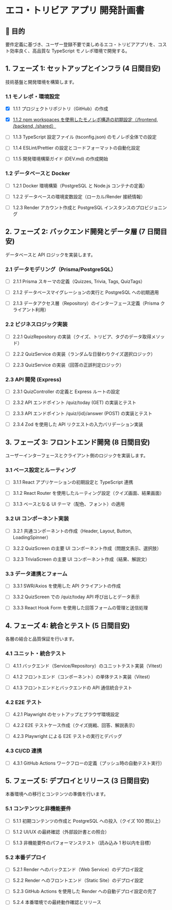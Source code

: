 # エコ・トリビア アプリ 開発計画書

## 🎯 目的

要件定義に基づき、ユーザー登録不要で楽しめるエコ・トリビアアプリを、コスト効率良く、高品質な TypeScript モノレポ環境で開発する。

## 1. フェーズ 1: セットアップとインフラ (4 日間目安)

技術基盤と開発環境を構築します。

### 1.1 モノレポ・環境設定

- [x] 1.1.1 プロジェクトリポジトリ（GitHub）の作成

- [x] [1.1.2 npm workspaces を使用したモノレポ構造の初期設定（/frontend, /backend, /shared）](https://github.com/yasushi-mo/eco-trivia/pull/4)

- [ ] 1.1.3 TypeScript 設定ファイル (tsconfig.json) のモノレポ全体での設定

- [ ] 1.1.4 ESLint/Prettier の設定とコードフォーマットの自動化設定

- [ ] 1.1.5 開発環境構築ガイド (DEV.md) の作成開始

### 1.2 データベースと Docker

- [ ] 1.2.1 Docker 環境構築（PostgreSQL と Node.js コンテナの定義）

- [ ] 1.2.2 データベースの環境変数設定（ローカル/Render 接続情報）

- [ ] 1.2.3 Render アカウント作成と PostgreSQL インスタンスのプロビジョニング

## 2. フェーズ 2: バックエンド開発とデータ層 (7 日間目安)

データベースと API ロジックを実装します。

### 2.1 データモデリング（Prisma/PostgreSQL）

- [ ] 2.1.1 Prisma スキーマの定義（Quizzes, Trivia, Tags, QuizTags）

- [ ] 2.1.2 データベースマイグレーションの実行と PostgreSQL への初期適用

- [ ] 2.1.3 データアクセス層（Repository）のインターフェース定義（Prisma クライアント利用）

### 2.2 ビジネスロジック実装

- [ ] 2.2.1 QuizRepository の実装（クイズ、トリビア、タグのデータ取得メソッド）

- [ ] 2.2.2 QuizService の実装（ランダムな日替わりクイズ選択ロジック）

- [ ] 2.2.3 QuizService の実装（回答の正誤判定ロジック）

### 2.3 API 開発 (Express)

- [ ] 2.3.1 QuizController の定義と Express ルートの設定

- [ ] 2.3.2 API エンドポイント /quiz/today (GET) の実装とテスト

- [ ] 2.3.3 API エンドポイント /quiz/{id}/answer (POST) の実装とテスト

- [ ] 2.3.4 Zod を使用した API リクエストの入力バリデーション実装

## 3. フェーズ 3: フロントエンド開発 (8 日間目安)

ユーザーインターフェースとクライアント側のロジックを実装します。

### 3.1 ベース設定とルーティング

- [ ] 3.1.1 React アプリケーションの初期設定と TypeScript 連携

- [ ] 3.1.2 React Router を使用したルーティング設定（クイズ画面、結果画面）

- [ ] 3.1.3 ベースとなる UI テーマ（配色、フォント）の適用

### 3.2 UI コンポーネント実装

- [ ] 3.2.1 共通コンポーネントの作成（Header, Layout, Button, LoadingSpinner）

- [ ] 3.2.2 QuizScreen の主要 UI コンポーネント作成（問題文表示、選択肢）

- [ ] 3.2.3 TriviaScreen の主要 UI コンポーネント作成（結果、解説文）

### 3.3 データ連携とフォーム

- [ ] 3.3.1 SWR/Axios を使用した API クライアントの作成

- [ ] 3.3.2 QuizScreen での /quiz/today API 呼び出しとデータ表示

- [ ] 3.3.3 React Hook Form を使用した回答フォームの管理と送信処理

## 4. フェーズ 4: 統合とテスト (5 日間目安)

各層の結合と品質保証を行います。

### 4.1 ユニット・統合テスト

- [ ] 4.1.1 バックエンド（Service/Repository）のユニットテスト実装（Vitest）

- [ ] 4.1.2 フロントエンド（コンポーネント）の単体テスト実装（Vitest）

- [ ] 4.1.3 フロントエンドとバックエンドの API 通信統合テスト

### 4.2 E2E テスト

- [ ] 4.2.1 Playwright のセットアップとブラウザ環境設定

- [ ] 4.2.2 E2E テストケース作成（クイズ挑戦、回答、解説表示）

- [ ] 4.2.3 Playwright による E2E テストの実行とデバッグ

### 4.3 CI/CD 連携

- [ ] 4.3.1 GitHub Actions ワークフローの定義（プッシュ時の自動テスト実行）

## 5. フェーズ 5: デプロイとリリース (3 日間目安)

本番環境への移行とコンテンツの準備を行います。

### 5.1 コンテンツと非機能要件

- [ ] 5.1.1 初期コンテンツの作成と PostgreSQL への投入（クイズ 100 問以上）

- [ ] 5.1.2 UI/UX の最終確認（外部設計書との照合）

- [ ] 5.1.3 非機能要件のパフォーマンステスト（読み込み 1 秒以内を目標）

### 5.2 本番デプロイ

- [ ] 5.2.1 Render へのバックエンド（Web Service）のデプロイ設定

- [ ] 5.2.2 Render へのフロントエンド（Static Site）のデプロイ設定

- [ ] 5.2.3 GitHub Actions を使用した Render への自動デプロイ設定の完了

- [ ] 5.2.4 本番環境での最終動作確認とリリース
